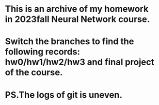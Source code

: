 # This is an archive of my homework in 2023fall Neural Network course.
# Switch the branches to find the following records: hw0/hw1/hw2/hw3 and final project of the course.
# PS.The logs of git is uneven.
